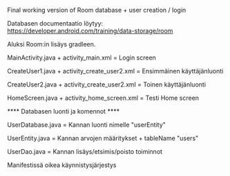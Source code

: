 Final working version of Room database + user creation / login

Databasen documentaatio löytyy: https://developer.android.com/training/data-storage/room

Aluksi Room:in lisäys gradleen.

MainActivity.java + activity_main.xml = Login screen

CreateUser1.java + activity_create_user2.xml = Ensimmäinen käyttäjänluonti

CreateUser2.java + activity_create_user2.xml = Toinen käyttäjänluonti

HomeScreen.java + activity_home_screen.xml = Testi Home screen

**** Databasen luonti ja komennot ****

UserDatabase.java = Kannan luonti nimelle "userEntity"

UserEntity.java = Kannan arvojen määritykset + tableName "users"

UserDao.java = Kannan lisäys/etsimis/poisto toiminnot

Manifestissä oikea käynnistysjärjestys
